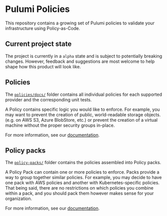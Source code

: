 # Pulumi Policies

This repository contains a growing set of Pulumi policies to validate your infrastructure using Policy-as-Code.

## Current project state

The project is currently in a `alpha` state and is subject to potentially breaking changes. However, feedback and suggestions are most welcome to help shape how this product will look like.

## Policies

The [`policies/docs/`](policies/docs/) folder contains all individual policies for each supported provider and the corresponding unit tests.

A Policy contains specific logic you would like to enforce. For example, you may want to prevent the creation of public, world-readable storage objects. (e.g. on AWS S3, Azure BlobStore, etc.) or prevent the creation of a virtual machine without the proper security groups in-place.

For more information, see our [documentation](https://www.pulumi.com/docs/guides/crossguard/core-concepts/#policy).

## Policy packs

The [`policy-packs/`](policy-packs/) folder contains the policies assembled into Policy packs.

A Policy Pack can contain one or more policies to enforce. Packs provide a way to group together similar policies. For example, you may decide to have one pack with AWS policies and another with Kubernetes-specific policies. That being said, there are no restrictions on which policies you combine within a pack, and you should pack them however makes sense for your organization.

For more information, see our [documentation](https://www.pulumi.com/docs/guides/crossguard/core-concepts/#policy-pack).
